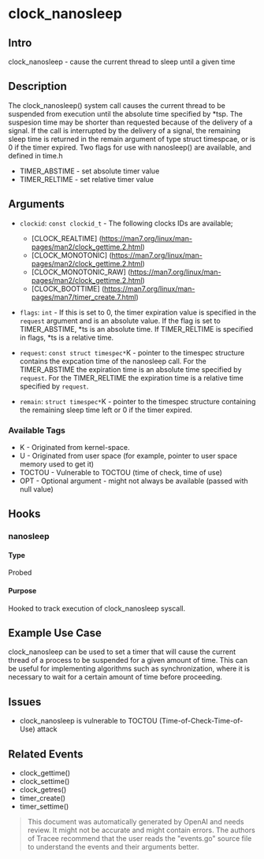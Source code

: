 
# clock_nanosleep

## Intro
clock_nanosleep - cause the current thread to sleep until a given time

## Description
The clock_nanosleep() system call causes the current thread to be suspended from execution until the absolute time specified by *tsp. The suspesion time may be shorter than requested because of the delivery of a signal. If the call is interrupted by the delivery of a signal, the remaining sleep time is returned in the remain argument of type struct timespcae, or is 0 if the timer expired. Two flags for use with nanosleep() are available, and defined in time.h

* TIMER_ABSTIME - set absolute timer value
* TIMER_RELTIME - set relative timer value

## Arguments
* `clockid`: `const clockid_t` - The following clocks IDs are available; 
    * [CLOCK_REALTIME] (https://man7.org/linux/man-pages/man2/clock_gettime.2.html)
    * [CLOCK_MONOTONIC] (https://man7.org/linux/man-pages/man2/clock_gettime.2.html)
    * [CLOCK_MONOTONIC_RAW] (https://man7.org/linux/man-pages/man2/clock_gettime.2.html)
    * [CLOCK_BOOTTIME] (https://man7.org/linux/man-pages/man7/timer_create.7.html)

* `flags`: `int` - If this is set to 0, the timer expiration value is specified in the `request` argument and is an absolute value. If the flag is set to TIMER_ABSTIME, *ts is an absolute time. If TIMER_RELTIME is specified in flags, *ts is a relative time.

* `request`: `const struct timespec*`K - pointer to the timespec structure contains the expcation time of the nanosleep call. For the TIMER_ABSTIME the expiration time is an absolute time specified by `request`. For the TIMER_RELTIME the expiration time is a relative time specified by `request`.

* `remain`: `struct timespec*`K - pointer to the timespec structure containing the remaining sleep time left or 0 if the timer expired.

### Available Tags
* K - Originated from kernel-space.
* U - Originated from user space (for example, pointer to user space memory used to get it)
* TOCTOU - Vulnerable to TOCTOU (time of check, time of use)
* OPT - Optional argument - might not always be available (passed with null value)

## Hooks
### nanosleep
#### Type
Probed
#### Purpose
Hooked to track execution of clock_nanosleep syscall.

## Example Use Case
clock_nanosleep can be used to set a timer that will cause the current thread of a process to be suspended for a given amount of time. This can be useful for implementing algorithms such as synchronization, where it is necessary to wait for a certain amount of time before proceeding.

## Issues
- clock_nanosleep is vulnerable to TOCTOU (Time-of-Check-Time-of-Use) attack

## Related Events
- clock_gettime()
- clock_settime()
- clock_getres()
- timer_create()
- timer_settime()

> This document was automatically generated by OpenAI and needs review. It might
> not be accurate and might contain errors. The authors of Tracee recommend that
> the user reads the "events.go" source file to understand the events and their
> arguments better.
